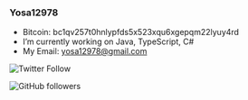 ### Yosa12978

- Bitcoin: bc1qv257t0hnlypfds5x523xqu6xgepqm22lyuy4rd
- I’m currently working on Java, TypeScript, C#
- My Email: yosa12978@gmail.com

![Twitter Follow](https://img.shields.io/twitter/follow/yosaa5782?style=social)

![GitHub followers](https://img.shields.io/github/followers/yosa12978?style=social)
